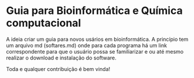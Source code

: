 # Guia para Bioinformática e Química computacional

A ideia criar um guia para novos usários em bioinformática. A princípio tem um arquivo md (softares.md) onde para cada programa há um link correspondente para que o usuário possa se familiarizar e ou até mesmo realizar o download e instalação do software. 

Toda e qualquer contribuição é bem vinda!
